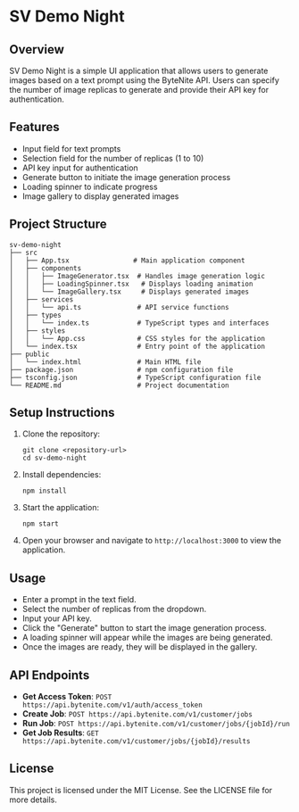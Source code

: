 # SV Demo Night

## Overview
SV Demo Night is a simple UI application that allows users to generate images based on a text prompt using the ByteNite API. Users can specify the number of image replicas to generate and provide their API key for authentication.

## Features
- Input field for text prompts
- Selection field for the number of replicas (1 to 10)
- API key input for authentication
- Generate button to initiate the image generation process
- Loading spinner to indicate progress
- Image gallery to display generated images

## Project Structure
```
sv-demo-night
├── src
│   ├── App.tsx                # Main application component
│   ├── components
│   │   ├── ImageGenerator.tsx  # Handles image generation logic
│   │   ├── LoadingSpinner.tsx   # Displays loading animation
│   │   └── ImageGallery.tsx     # Displays generated images
│   ├── services
│   │   └── api.ts              # API service functions
│   ├── types
│   │   └── index.ts            # TypeScript types and interfaces
│   ├── styles
│   │   └── App.css             # CSS styles for the application
│   └── index.tsx               # Entry point of the application
├── public
│   └── index.html              # Main HTML file
├── package.json                # npm configuration file
├── tsconfig.json               # TypeScript configuration file
└── README.md                   # Project documentation
```

## Setup Instructions
1. Clone the repository:
   ```
   git clone <repository-url>
   cd sv-demo-night
   ```

2. Install dependencies:
   ```
   npm install
   ```

3. Start the application:
   ```
   npm start
   ```

4. Open your browser and navigate to `http://localhost:3000` to view the application.

## Usage
- Enter a prompt in the text field.
- Select the number of replicas from the dropdown.
- Input your API key.
- Click the "Generate" button to start the image generation process.
- A loading spinner will appear while the images are being generated.
- Once the images are ready, they will be displayed in the gallery.

## API Endpoints
- **Get Access Token**: `POST https://api.bytenite.com/v1/auth/access_token`
- **Create Job**: `POST https://api.bytenite.com/v1/customer/jobs`
- **Run Job**: `POST https://api.bytenite.com/v1/customer/jobs/{jobId}/run`
- **Get Job Results**: `GET https://api.bytenite.com/v1/customer/jobs/{jobId}/results`

## License
This project is licensed under the MIT License. See the LICENSE file for more details.